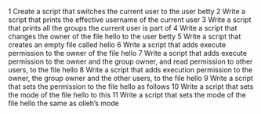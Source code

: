 1 Create a script that switches the current user to the user betty
2 Write a script that prints the effective username of the current user
3 Write a script that prints all the groups the current user is part of
4 Write a script that changes the owner of the file hello to the user betty
5 Write a script that creates an empty file called hello
6 Write a script that adds execute permission to the owner of the file hello
7 Write a script that adds execute permission to the owner and the group owner, and read permission to other users, to the file hello
8 Write a script that adds execution permission to the owner, the group owner and the other users, to the file hello
9 Write a script that sets the permission to the file hello as follows
10 Write a script that sets the mode of the file hello to this
11 Write a script that sets the mode of the file hello the same as olleh’s mode

